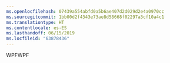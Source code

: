 ```yaml
---
ms.openlocfilehash: 07439a554abfd0a5b6ae407d2d029d2e4a0970cc
ms.sourcegitcommit: 1bb00d2f4343e73ae8d58668f02297a3cf10a4c1
ms.translationtype: HT
ms.contentlocale: es-ES
ms.lasthandoff: 06/15/2019
ms.locfileid: "63878436"
---
```

<span data-ttu-id="359d4-101">WPF</span><span class="sxs-lookup"><span data-stu-id="359d4-101">WPF</span></span>